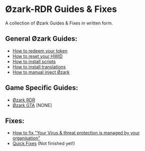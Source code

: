 # Øzark-RDR Guides & Fixes
A collection of Øzark Guides & Fixes in written form.

## General Øzark Guides:
- [How to redeem your token](https://github.com/GHXIIST/Ozark-Guides/blob/master/General%20Guides/How%20to%20redeem%20your%20token.md)
- [How to reset your HWID](https://github.com/GHXIIST/Ozark-Guides/blob/master/General%20Guides/How%20to%20reset%20your%20HWID.md)
- [How to install scripts](https://github.com/GHXIIST/Ozark-Guides/blob/master/General%20Guides/How%20to%20install%20scripts.md)
- [How to install translations](https://github.com/GHXIIST/Ozark-Guides/blob/master/General%20Guides/How%20to%20install%20translations.md)
- [How to manual inject Øzark](https://github.com/GHXIIST/Ozark-Guides/blob/master/General%20Guides/How%20to%20manual%20inject%20%C3%98zark.md)

## Game Specific Guides:
- [Øzark RDR](https://github.com/GHXIIST/Ozark-Guides/tree/master/%C3%98zark-RDR)
- [Øzark GTA](https://github.com/GHXIIST/Ozark-Guides/tree/master/%C3%98zark-GTA) [NONE]

## Fixes:
- [How to fix "Your Virus & threat protection is managed by your organisation"](https://github.com/GHXIIST/Ozark-Guides/blob/master/Fixes/How%20to%20fix%20%22Your%20Virus%20%26%20threat%20protection%20is%20managed%20by%20your%20organisation%22.md)
- [Quick Fixes](https://github.com/GHXIIST/Ozark-Guides/blob/master/Fixes/Quick%20Fixes.md) (Not finished yet!)